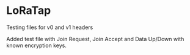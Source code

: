 # LoRaTap

Testing files for v0 and v1 headers

Added test file with Join Request, Join Accept and Data Up/Down with known encryption keys.
